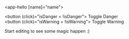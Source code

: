 <app-hello [name]="name"></app-hello>

<button (click)="isDanger = !isDanger">
  Toggle Danger
</button>
<br>
<button (click)="isWarning = !isWarning">
  Toggle Warning
</button>

<!-- <div class="box"
  [class.red-border]="isDanger"
  [class.yellow-background]="isWarning"></div> -->
<!--
  - [class.name-class]
  - [class]="array"
  - [class]="object" {[name-class: string]: boolean}
  - [class]="variable"
 -->

<!-- <div class="box"
  [class]="['red-border', 'yellow-background']"></div> -->

<div class="box"
  [class]="classes"></div>

<!--
  - [style.nameStyle]
  - [style.name-style]
  - [style.tenStyle.unit]
  - [style]="object"
  - [style]="css-variable"
 -->
<!-- <p [style.color]="'white'"
  [style.backgroundColor]="'black'"
  [style.fontSize.rem]="2">
  Start editing to see some magic happen :)
</p> -->

<p [style.--text-color]="isDanger ? 'red' : 'blue'"
  [style]="{color: 'var(--text-color)', backgroundColor: 'yellow', fontSize: '2rem'}">
  Start editing to see some magic happen :)
</p>
